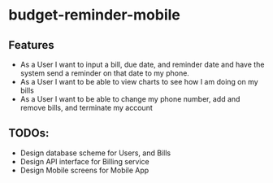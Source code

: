 # budget-reminder-mobile


## Features
* As a User I want to input a bill, due date, and reminder date and have the system send a reminder on that date to my phone.
* As a User I want to be able to view charts to see how I am doing on my bills
* As a User I want to be able to change my phone number, add and remove bills, and terminate my account


## TODOs:
* Design database scheme for Users, and Bills
* Design API interface for Billing service
* Design Mobile screens for Mobile App
